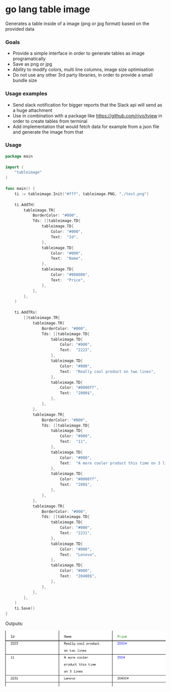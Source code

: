 # go lang table image

Generates a table inside of a image (png or jpg format) based on the provided data

### Goals

- Provide a simple interface in order to generate tables as image programatically
- Save as png or jpg
- Ability to modify colors, multi line columns, image size optimisation
- Do not use any other 3rd party libraries, in order to provide a small bundle size

### Usage examples

- Send slack notification for bigger reports that the Slack api will send as a huge attachment
- Use in combination with a package like https://github.com/rivo/tview in order to create tables from terminal
- Add implementation that would fetch data for example from a json file and generate the image from that

### Usage

```go
package main

import (
	"tableimage"
)

func main() {
	ti := tableimage.Init("#fff", tableimage.PNG, "./test.png")

	ti.AddTH(
		tableimage.TR{
			BorderColor: "#000",
			Tds: []tableimage.TD{
				tableimage.TD{
					Color: "#000",
					Text:  "Id",
				},
				tableimage.TD{
					Color: "#000",
					Text:  "Name",
				},
				tableimage.TD{
					Color: "#008000",
					Text:  "Price",
				},
			},
		},
	)

	ti.AddTRs(
		[]tableimage.TR{
			tableimage.TR{
				BorderColor: "#000",
				Tds: []tableimage.TD{
					tableimage.TD{
						Color: "#000",
						Text:  "2223",
					},
					tableimage.TD{
						Color: "#000",
						Text:  "Really cool product on two lines",
					},
					tableimage.TD{
						Color: "#0000ff",
						Text:  "2000$",
					},
				},
			},
			tableimage.TR{
				BorderColor: "#000",
				Tds: []tableimage.TD{
					tableimage.TD{
						Color: "#000",
						Text:  "11",
					},
					tableimage.TD{
						Color: "#000",
						Text:  "A more cooler product this time on 3 lines",
					},
					tableimage.TD{
						Color: "#0000ff",
						Text:  "200$",
					},
				},
			},
			tableimage.TR{
				BorderColor: "#000",
				Tds: []tableimage.TD{
					tableimage.TD{
						Color: "#000",
						Text:  "2231",
					},
					tableimage.TD{
						Color: "#000",
						Text:  "Lenovo",
					},
					tableimage.TD{
						Color: "#000",
						Text:  "20400$",
					},
				},
			},
		},
	)
	ti.Save()
}
```

Outputs:

![Example](example/test.png "Example")
